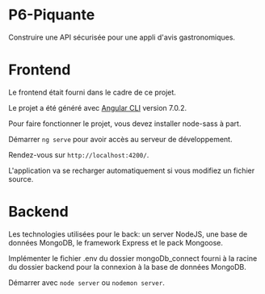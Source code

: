 # P6-Piquante
Construire une API sécurisée pour une appli d'avis gastronomiques.

# Frontend
Le frontend était fourni dans le cadre de ce projet.


Le projet a été généré avec [Angular CLI](https://github.com/angular/angular-cli) version 7.0.2.


Pour faire fonctionner le projet, vous devez installer node-sass à part.


Démarrer `ng serve` pour avoir accès au serveur de développement.


Rendez-vous sur `http://localhost:4200/`.


L'application va se recharger automatiquement si vous modifiez un fichier source.

# Backend
Les technologies utilisées pour le back: un server NodeJS, une base de données MongoDB, le framework Express et le pack Mongoose.

Implémenter le fichier .env du dossier mongoDb_connect fourni à la racine du dossier backend pour la connexion à la base de données MongoDB.


Démarrer avec `node server` ou `nodemon server`.
